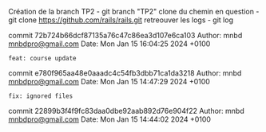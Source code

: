 Création de la branch TP2 - git branch "TP2"
clone du chemin en question - git clone https://github.com/rails/rails.git
retreouver les logs - git log 

commit 72b724b66dcf87135a76c47c86ea3d107e6ca103
Author: mnbd <mnbdpro@gmail.com>
Date:   Mon Jan 15 16:04:25 2024 +0100

    feat: course update

commit e780f965aa48e0aaadc4c54fb3dbb71ca1da3218
Author: mnbd <mnbdpro@gmail.com>
Date:   Mon Jan 15 14:47:29 2024 +0100

    fix: ignored files

commit 22899b3f4f9fc83daa0dbe92aab892d76e904f22
Author: mnbd <mnbdpro@gmail.com>
Date:   Mon Jan 15 14:44:02 2024 +0100
